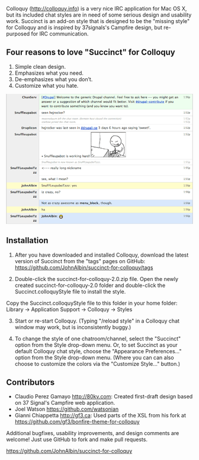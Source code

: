 Colloquy (<http://colloquy.info>) is a very nice IRC application for Mac OS X, but its included chat styles are in need of some serious design and usability work. Succinct is an add-on style that is designed to be the "missing style" for Colloquy and is inspired by 37signals's Campfire design, but re-purposed for IRC communication.


Four reasons to love "Succinct" for Colloquy
--------------------------------------------

1. Simple clean design.
2. Emphasizes what you need.
3. De-emphasizes what you don’t.
4. Customize what you hate.

<img src="https://github.com/JohnAlbin/succinct-for-colloquy/raw/master/screenshot.png" width="800" alt="Screenshot" />


Installation
------------

1. After you have downloaded and installed Colloquy, download the latest version of Succinct from the "tags" pages on GitHub:
   https://github.com/JohnAlbin/succinct-for-colloquy/tags

2. Double-click the succinct-for-colloquy-2.0.zip file. Open the newly created succinct-for-colloquy-2.0 folder and double-click the Succinct.colloquyStyle file to install the style.

Copy the Succinct.colloquyStyle file to this folder in your home folder:
     Library -> Application Support -> Colloquy -> Styles

3. Start or re-start Colloquy. (Typing "/reload style" in a Colloquy chat window may work, but is inconsistently buggy.)

4. To change the style of one chatroom/channel, select the "Succinct" option from the Style drop-down menu. Or, to set Succinct as your default Colloquy chat style, choose the "Appearance Preferences..." option from the Style drop-down menu. (Where you can can also choose to customize the colors via the "Customize Style..." button.)


Contributors
------------

* Claudio Perez Gamayo <http://80kv.com>: Created first-draft design based on 37 Signal's Campfire web application.
* Joel Watson <https://github.com/watsonian>
* Gianni Chiappetta <http://gf3.ca>: Used parts of the XSL from his fork at <https://github.com/gf3/bonfire-theme-for-colloquy>

Additional bugfixes, usability improvements, and design comments are
welcome! Just use GitHub to fork and make pull requests.

<https://github.com/JohnAlbin/succinct-for-colloquy>
